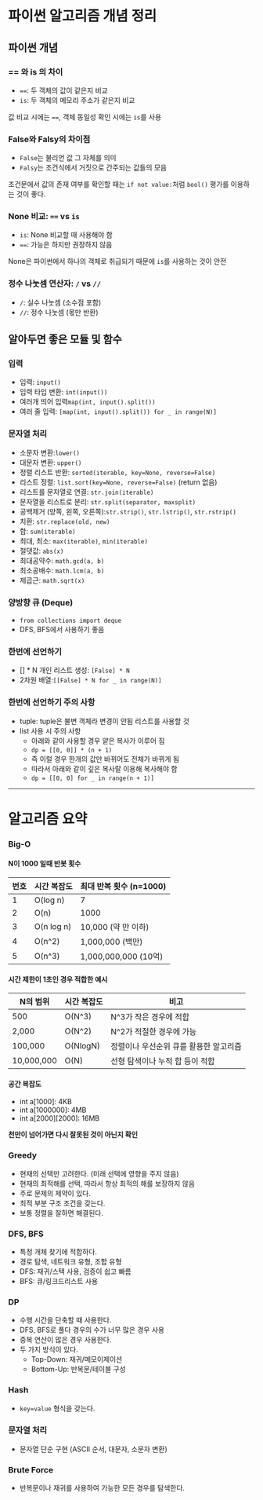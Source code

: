 # 파이썬 알고리즘 개념 정리

## 파이썬 개념
### == 와 is 의 차이
- `==`: 두 객체의 값이 같은지 비교
- `is`: 두 객체의 메모리 주소가 같은지 비교

값 비교 시에는 `==`, 객체 동일성 확인 시에는 `is`를 사용

### False와 Falsy의 차이점
- `False`는 불리언 값 그 자체를 의미
- `Falsy`는 조건식에서 거짓으로 간주되는 값들의 모음

조건문에서 값의 존재 여부를 확인할 때는 `if not value:`처럼 `bool()` 평가를 이용하는 것이 좋다.

### None 비교: `==` vs `is`
- `is`: None 비교할 때 사용해야 함
- `==`: 가능은 하지만 권장하지 않음

None은 파이썬에서 하나의 객체로 취급되기 때문에 `is`를 사용하는 것이 안전

### 정수 나눗셈 연산자: `/` vs `//`
- `/`: 실수 나눗셈 (소수점 포함)
- `//`: 정수 나눗셈 (몫만 반환)

## 알아두면 좋은 모듈 및 함수

### 입력
- 입력: `input()`
- 입력 타입 변환: `int(input())`
- 여러개 띄어 입력`map(int, input().split())`
- 여러 줄 입력: `[map(int, input().split()) for _ in range(N)]`

### 문자열 처리
- 소문자 변환:`lower()`
- 대문자 변환: `upper()`
- 정렬 리스트 반환: `sorted(iterable, key=None, reverse=False)`
- 리스트 정렬: `list.sort(key=None, reverse=False)` (return 없음)
- 리스트를 문자열로 연결: `str.join(iterable)`
- 문자열을 리스트로 분리: `str.split(separator, maxsplit)`
- 공백제거 (양쪽, 왼쪽, 오른쪽):`str.strip()`, `str.lstrip()`, `str.rstrip()`
- 치환: `str.replace(old, new)`
- 합: `sum(iterable)`
- 최대, 최소: `max(iterable)`, `min(iterable)`
- 절댓값: `abs(x)`
- 최대공약수: `math.gcd(a, b)`
- 최소공배수: `math.lcm(a, b)`
- 제곱근: `math.sqrt(x)`

### 양방향 큐 (Deque)
- `from collections import deque`
- DFS, BFS에서 사용하기 좋음

### 한번에 선언하기
- [] * N 개인 리스트 생성: `[False] * N`
- 2차원 배열:`[[False] * N for _ in range(N)]`

### 한번에 선언하기 주의 사항
- tuple: tuple은 불변 객체라 변경이 안됨 리스트를 사용할 것
- list 사용 시 주의 사항
  - 아래와 같이 사용할 경우 얕은 복사가 이루어 짐
  - ```dp = [[0, 0]] * (n + 1)```
  - 즉 이럴 경우 한개의 값만 바뀌어도 전체가 바뀌게 됨
  - 따라서 아래와 같이 깊은 복사랄 이용해 복사해야 함
  - ```dp = [[0, 0] for _ in range(n + 1)]```
  
---

# 알고리즘 요약

### Big-O
#### N이 1000 일때 반봇 횟수 

| 번호 | 시간 복잡도 | 최대 반복 횟수 (n=1000)   |
|-----|-------------|---------------------|
| 1   | O(log n)    | 7                   |
| 2   | O(n)        | 1000                |
| 3   | O(n log n)  | 10,000 (약 만 이하)     |
| 4   | O(n^2)      | 1,000,000 (백만)      |
| 5   | O(n^3)      | 1,000,000,000 (10억) |

#### 시간 제한이 1초인 경우 적합한 예시

| N의 범위       | 시간 복잡도   | 비고                    |
|---------------|----------|-----------------------|
| 500           | O(N^3)   | N^3가 작은 경우에 적합        |
| 2,000         | O(N^2)   | N^2가 적절한 경우에 가능       |
| 100,000       | O(NlogN) | 정렬이나 우선순위 큐를 활용한 알고리즘 |
| 10,000,000    | O(N)     | 선형 탐색이나 누적 합 등이 적합    |

#### 공간 복잡도
- int a[1000]: 4KB
- int a[1000000]: 4MB
- int a[2000][2000]: 16MB

**천만이 넘어가면 다시 잘못된 것이 아닌지 확인**

### Greedy
- 현재의 선택만 고려한다. (미래 선택에 영향을 주지 않음)
- 현재의 최적해를 선택, 따라서 항상 최적의 해를 보장하지 않음
- 주로 문제의 제약이 있다.
- 최적 부분 구조 조건을 갖는다.
- 보통 정렬을 잘하면 해결된다.

### DFS, BFS
- 특정 개체 찾기에 적합하다.
- 경로 탐색, 네트워크 유형, 조합 유형
- DFS: 재귀/스택 사용, 검증이 쉽고 빠름
- BFS: 큐/링크드리스트 사용

### DP
- 수행 시간을 단축할 때 사용한다.
- DFS, BFS로 풀다 경우의 수가 너무 많은 경우 사용
- 중복 연산이 많은 경우 사용한다.
- 두 가지 방식이 있다.
  - Top-Down: 재귀/메모이제이션
  - Bottom-Up: 반복문/테이블 구성


### Hash
- `key=value` 형식을 갖는다.

### 문자열 처리
- 문자열 단순 구현 (ASCII 순서, 대문자, 소문자 변환)

### Brute Force
- 반복문이나 재귀를 사용하여 가능한 모든 경우를 탐색한다.

